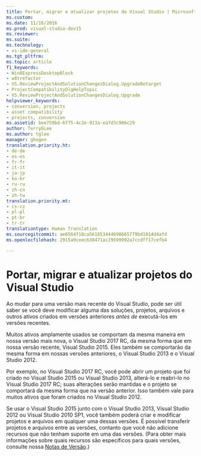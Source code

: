 ```yaml
---
title: Portar, migrar e atualizar projetos do Visual Studio | Microsoft Docs
ms.custom: 
ms.date: 11/16/2016
ms.prod: visual-studio-dev15
ms.reviewer: 
ms.suite: 
ms.technology:
- vs-ide-general
ms.tgt_pltfrm: 
ms.topic: article
f1_keywords:
- Win8ExpressDesktopBlock
- w8trefactor
- VS.ReviewProjectAndSolutionChangesDialog.UpgradeRetarget
- ProjectCompatibilityDlgHelpTopic
- VS.ReviewProjectAndSolutionChangesDialog.Upgrade
helpviewer_keywords:
- conversion, projects
- asset compatibility
- projects, conversion
ms.assetid: bee759bd-6ff5-4c2e-913a-ea7d3c906c29
author: TerryGLee
ms.author: tglee
manager: ghogen
translation.priority.ht:
- de-de
- es-es
- fr-fr
- it-it
- ja-jp
- ko-kr
- ru-ru
- zh-cn
- zh-tw
translation.priority.mt:
- cs-cz
- pl-pl
- pt-br
- tr-tr
translationtype: Human Translation
ms.sourcegitcommit: ae6564f10ca561853444698665779bd1014d4afd
ms.openlocfilehash: 2915a9ceec638471ac29599992a7ccdff17cefb4

---
```

# <a name="port-migrate-and-upgrade-visual-studio-projects"></a>Portar, migrar e atualizar projetos do Visual Studio
Ao mudar para uma versão mais recente do Visual Studio, pode ser útil saber se você deve modificar alguma das soluções, projetos, arquivos e outros ativos criados em versões anteriores *antes de* executá-los em versões recentes.

 Muitos ativos amplamente usados se comportam da mesma maneira em nossa versão mais nova, o Visual Studio 2017 RC, da mesma forma que em nossa versão recente, Visual Studio 2015. Eles também se comportarão da mesma forma em nossas versões anteriores, o Visual Studio 2013 e o Visual Studio 2012.

 Por exemplo, no Visual Studio 2017 RC, você pode abrir um projeto que foi criado no Visual Studio 2015 ou Visual Studio 2013, alterá-lo e reabri-lo no Visual Studio 2017 RC; suas alterações serão mantidas e o projeto se comportará da mesma forma que na versão anterior. Isso também vale para muitos ativos que foram criados no Visual Studio 2012.  

 Se usar o Visual Studio 2015 junto com o Visual Studio 2013, Visual Studio 2012 ou Visual Studio 2010 SP1, você também poderá criar e modificar projetos e arquivos em qualquer uma dessas versões. É possível transferir projetos e arquivos entre as versões, contanto que você não adicione recursos que não tenham suporte em uma das versões. (Para obter mais informações sobre quais recursos são específicos para quais versões, consulte nossa [Notas de Versão](https://www.visualstudio.com/vs/release-notes/).)



<!--HONumber=Feb17_HO4-->


